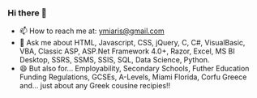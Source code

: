 ### Hi there 👋

- 📫 How to reach me at: ymiaris@gmail.com
- 💬 Ask me about HTML, Javascript, CSS, jQuery, C, C#, VisualBasic, VBA, Classic ASP, ASP.Net Framework 4.0+, Razor, Excel, MS BI Desktop, SSRS, SSMS, SSIS, SQL, Data Science, Python.
- 😄 But also for... Employability, Secondary Schools, Futher Education Funding Regulations, GCSEs, A-Levels, Miami Florida, Corfu Greece and... just about any Greek cousine recipies!!

<!--
**gitioannis/gitioannis** is a ✨ _special_ ✨ repository because its `README.md` (this file) appears on your GitHub profile.

Here are some ideas to get you started:

- 🔭 I’m currently working on ...
- 🌱 I’m currently learning ...
- 👯 I’m looking to collaborate on ...
- 🤔 I’m looking for help with ...
- 💬 Ask me about ...
- 📫 How to reach me: ...
- 😄 Pronouns: ...
- ⚡ Fun fact: ...
-->
